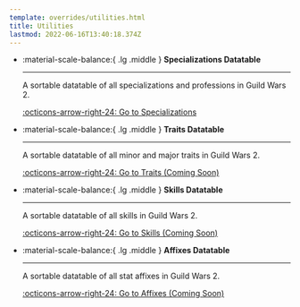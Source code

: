 ```yaml
---
template: overrides/utilities.html
title: Utilities
lastmod: 2022-06-16T13:40:18.374Z
---
```

<div class="grid cards" markdown>

- :material-scale-balance:{ .lg .middle } __Specializations Datatable__

    ---

    A sortable datatable of all specializations and professions in Guild Wars 2.

    [:octicons-arrow-right-24: Go to Specializations](/utilities/api_datatables/specializations)

-   :material-scale-balance:{ .lg .middle } __Traits Datatable__

    ---

    A sortable datatable of all minor and major traits in Guild Wars 2.

    [:octicons-arrow-right-24: Go to Traits (Coming Soon)](/utilities/api_datatables/traits)

-   :material-scale-balance:{ .lg .middle } __Skills Datatable__

    ---

    A sortable datatable of all skills in Guild Wars 2.

    [:octicons-arrow-right-24: Go to Skills (Coming Soon)](#)

-   :material-scale-balance:{ .lg .middle } __Affixes Datatable__

    ---

    A sortable datatable of all stat affixes in Guild Wars 2.

    [:octicons-arrow-right-24: Go to Affixes (Coming Soon)](#)

</div>